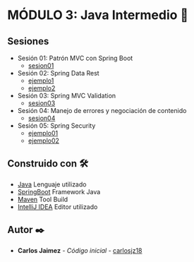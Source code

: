 # MÓDULO 3: Java Intermedio 🤖

## Sesiones
- Sesión 01: Patrón MVC con Spring Boot
    - [sesion01](./Sesion-01/sesion01)
- Sesión 02: Spring Data Rest
    - [ejemplo1](./Sesion-02/ejemplo1)
    - [ejemplo2](./Sesion-02/ejemplo2)
- Sesión 03: Spring MVC Validation
    - [sesion03](./Sesion-03/sesion03)
- Sesión 04: Manejo de errores y negociación de contenido
    - [sesion04](./Sesion-04/sesion04)
- Sesión 05: Spring Security
    - [ejemplo01](./Sesion-05/ejemplo01)
    - [ejemplo02](./Sesion-05/ejemplo02)


## Construido con 🛠️

* [Java]() Lenguaje utilizado
* [SpringBoot]() Framework Java
* [Maven]() Tool Build
* [IntelliJ IDEA]() Editor utilizado

## Autor ✒️

* **Carlos Jaimez** - *Código inicial* - [carlosjz18](https://github.com/carlosjz18)